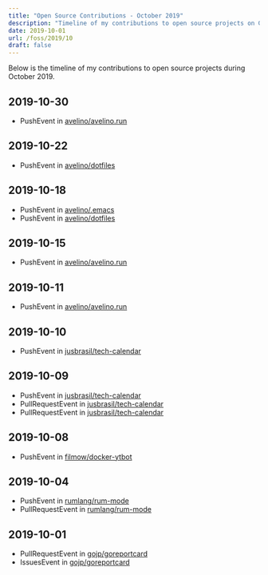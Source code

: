 ```yaml
---
title: "Open Source Contributions - October 2019"
description: "Timeline of my contributions to open source projects on GitHub during October 2019."
date: 2019-10-01
url: /foss/2019/10
draft: false
---
```


Below is the timeline of my contributions to open source projects during October 2019.

## 2019-10-30

- PushEvent in [avelino/avelino.run](https://github.com/avelino/avelino.run)

## 2019-10-22

- PushEvent in [avelino/dotfiles](https://github.com/avelino/dotfiles)

## 2019-10-18

- PushEvent in [avelino/.emacs](https://github.com/avelino/.emacs)
- PushEvent in [avelino/dotfiles](https://github.com/avelino/dotfiles)

## 2019-10-15

- PushEvent in [avelino/avelino.run](https://github.com/avelino/avelino.run)

## 2019-10-11

- PushEvent in [avelino/avelino.run](https://github.com/avelino/avelino.run)

## 2019-10-10

- PushEvent in [jusbrasil/tech-calendar](https://github.com/jusbrasil/tech-calendar)

## 2019-10-09

- PushEvent in [jusbrasil/tech-calendar](https://github.com/jusbrasil/tech-calendar)
- PullRequestEvent in [jusbrasil/tech-calendar](https://github.com/jusbrasil/tech-calendar)
- PullRequestEvent in [jusbrasil/tech-calendar](https://github.com/jusbrasil/tech-calendar)

## 2019-10-08

- PushEvent in [filmow/docker-ytbot](https://github.com/filmow/docker-ytbot)

## 2019-10-04

- PushEvent in [rumlang/rum-mode](https://github.com/rumlang/rum-mode)
- PullRequestEvent in [rumlang/rum-mode](https://github.com/rumlang/rum-mode)

## 2019-10-01

- PullRequestEvent in [gojp/goreportcard](https://github.com/gojp/goreportcard)
- IssuesEvent in [gojp/goreportcard](https://github.com/gojp/goreportcard)

